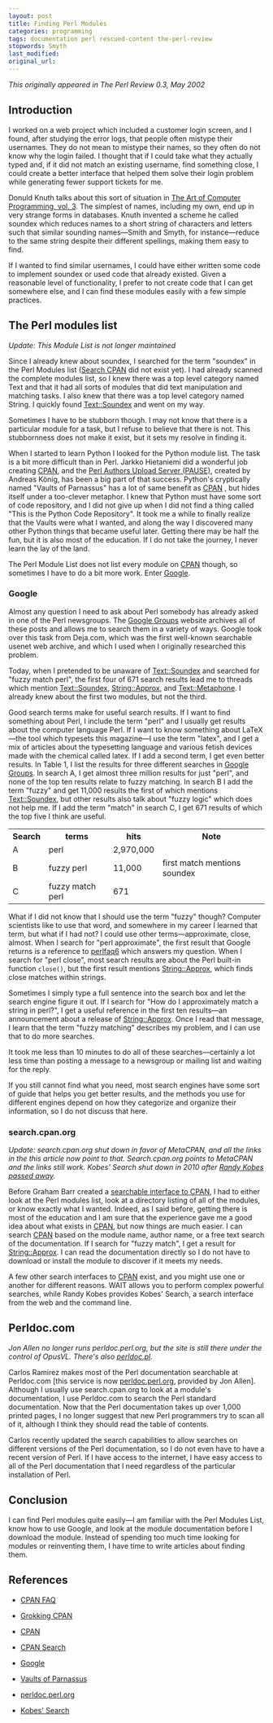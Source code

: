 ```yaml
---
layout: post
title: Finding Perl Modules
categories: programming
tags: documentation perl rescued-content the-perl-review
stopwords: Smyth
last_modified:
original_url:
---
```


*This originally appeared in The Perl Review 0.3, May 2002*

## Introduction

I worked on a web project which included a customer login screen, and I found, after studying the error logs, that people often mistype their usernames. They do not mean to mistype their names, so they often do not know why the login failed. I thought that if I could take what they actually typed and, if it did not match an existing username, find something close, I could create a better interface that helped them solve their login problem while generating fewer support tickets for me.

Donuld Knuth talks about this sort of situation in [The Art of Computer Programming, vol. 3](https://amzn.to/38I2wSY). The simplest of names, including my own, end up in very strange forms in databases. Knuth invented a scheme he called soundex which reduces names to a short string of characters and letters such that similar sounding names—Smith and Smyth, for instance—reduce to the same string despite their different spellings, making them easy to find.

If I wanted to find similar usernames, I could have either written some code to implement soundex or used code that already existed. Given a reasonable level of functionality, I prefer to not create code that I can get somewhere else, and I can find these modules easily with a few simple practices.

## The Perl modules list

*Update: This Module List is not longer maintained*

Since I already knew about soundex, I searched for the term "soundex" in the Perl Modules list ([Search CPAN](http://search.cpan.org) did not exist yet). I had already scanned the complete modules list, so I knew there was a top level category named Text and that it had all sorts of modules that did text manipulation and matching tasks. I also knew that there was a top level category named String. I quickly found [Text::Soundex](https://metacpan.org/pod/Text::Soundex) and went on my way.

Sometimes I have to be stubborn though. I may not know that there is a particular module for a task, but I refuse to believe that there is not. This stubbornness does not make it exist, but it sets my resolve in finding it.

When I started to learn Python I looked for the Python module list. The task is a bit more difficult than in Perl. Jarkko Hietaniemi did a wonderful job creating [CPAN](http://search.cpan.org), and the [Perl Authors Upload Server (PAUSE)](http://pause.perl.org), created by Andreas König, has been a big part of that success. Python's cryptically named "Vaults of Parnassus" has a lot of same benefit as [CPAN](http://search.cpan.org) , but hides itself under a too-clever metaphor. I knew that Python must have some sort of code repository, and I did not give up when I did not find a thing called "This is the Python Code Repository". It took me a while to finally realize that the Vaults were what I wanted, and along the way I discovered many other Python things that became useful later. Getting there may be half the fun, but it is also most of the education. If I do not take the journey, I never learn the lay of the land.

The Perl Module List does not list every module on [CPAN](http://www.cpan.org) though, so sometimes I have to do a bit more work. Enter [Google](http://www.google.com).

### Google

Almost any question I need to ask about Perl somebody has already asked in one of the Perl newsgroups. The [Google Groups](http://groups.google.com) website archives all of these posts and allows me to search them in a variety of ways. Google took over this task from Deja.com, which was the first well-known searchable usenet web archive, and which I used when I originally researched this problem.

Today, when I pretended to be unaware of [Text::Soundex](https://metacpan.org/pod/Text::Soundex) and searched for "fuzzy match perl", the first four of 671 search results lead me to threads which mention [Text::Soundex](https://metacpan.org/pod/Text::Soundex), [String::Approx](https://metacpan.org/pod/String::Approx), and [Text::Metaphone](https://metacpan.org/pod/Text::Metaphone). I already knew about the first two modules, but not the third.

Good search terms make for useful search results. If I want to find something about Perl, I include the term "perl" and I usually get results about the computer language Perl. If I want to know something about LaTeX—the tool which typesets this magazine—I use the term "latex", and I get a mix of articles about the typesetting language and various fetish devices made with the chemical called latex. If I add a second term, I get even better results. In Table 1, I list the results for three different searches in [Google Groups](http://groups.google.com). In search A, I get almost three million results for just "perl", and none of the top ten results relate to fuzzy matching. In search B I add the term "fuzzy" and get 11,000 results the first of which mentions [Text::Soundex](https://metacpan.org/pod/Text::Soundex), but other results also talk about "fuzzy logic" which does not help me. If I add the term "match" in search C, I get 671 results of which the top five I think are useful.

<table>
<tr>
	<th>Search</th>
	<th>terms</th>
	<th>hits</th>
	<th>Note</th>
</tr>
<tr>
	<td>A</td>
	<td>perl</td>
	<td class="number">2,970,000</td>
	<td></td>
</tr>
<tr>
	<td>B</td>
	<td>fuzzy perl</td>
	<td class="number">11,000</td>
	<td>first match mentions soundex</td>
</tr>
<tr>
	<td>C</td>
	<td>fuzzy match perl</td>
	<td class="number">671</td>
	<td></td>
</tr>
</table>

What if I did not know that I should use the term "fuzzy" though? Computer scientists like to use that word, and somewhere in my career I learned that term, but what if I had not? I could use other terms—approximate, close, almost. When I search for "perl approximate", the first result that Google returns is a reference to [perlfaq6](https://perldoc.perl.org/perlfaq6.html) which answers my question. When I search for "perl close", most search results are about the Perl built-in function `close()`, but the first result mentions [String::Approx](https://metacpan.org/pod/String::Approx), which finds close matches within strings.

Sometimes I simply type a full sentence into the search box and let the search engine figure it out. If I search for "How do I approximately match a string in perl?", I get a useful reference in the first ten results—an announcement about a release of [String::Approx](https://metacpan.org/pod/String::Approx). Once I read that message, I learn that the term "fuzzy matching" describes my problem, and I can use that to do more searches.

It took me less than 10 minutes to do all of these searches—certainly a lot less time than posting a message to a newsgroup or mailing list and waiting for the reply.

If you still cannot find what you need, most search engines have some sort of guide that helps you get better results, and the methods you use for different engines depend on how they categorize and organize their information, so I do not discuss that here.

### search.cpan.org

*Update: search.cpan.org shut down in favor of MetaCPAN, and all the links in the this article now point to that. Search.cpan.org points to MetaCPAN and the links still work. Kobes' Search shut down in 2010 after [Randy Kobes passed away](https://perlbuzz.com/2010/11/09/passing_of_randy_kobes/).*

Before Graham Barr created a [searchable interface to CPAN](http://search.cpan.org), I had to either look at the Perl modules list, look at a directory listing of all of the modules, or know exactly what I wanted. Indeed, as I said before, getting there is most of the education and I am sure that the experience gave me a good idea about what exists in [CPAN](http://www.cpan.org), but now things are much easier. I can search [CPAN](http://www.cpan.org) based on the module name, author name, or a free text search of the documentation. If I search for "fuzzy match", I get a result for [String::Approx](https://metacpan.org/pod/String::Approx). I can read the documentation directly so I do not have to download or install the module to discover if it meets my needs.

A few other search interfaces to [CPAN](http://www.cpan.org) exist, and you might use one or another for different reasons. WAIT allows you to perform complex powerful searches, while Randy Kobes provides Kobes' Search, a search interface from the web and the command line.

## Perldoc.com

*Jon Allen no longer runs perldoc.perl.org, but the site is still there under the control of OpusVL. There's also [perldoc.pl](https://perldoc.pl).*

Carlos Ramirez makes most of the Perl documentation searchable at Perldoc.com [this service is now [perldoc.perl.org](http://perldoc.perl.org), provided by Jon Allen]. Although I usually use search.cpan.org to look at a module's documentation, I use Perldoc.com to search the Perl standard documentation. Now that the Perl documentation takes up over 1,000 printed pages, I no longer suggest that new Perl programmers try to scan all of it, although I think they should read the table of contents.

Carlos recently updated the search capabilities to allow searches on different versions of the Perl documentation, so I do not even have to have a recent version of Perl. If I have access to the internet, I have easy access to all of the Perl documentation that I need regardless of the particular installation of Perl.

## Conclusion

I can find Perl modules quite easily—I am familiar with the Perl Modules List, know how to use Google, and look at the module documentation before I download the module. Instead of spending too much time looking for modules or reinventing them, I have time to write articles about finding them.

## References

* [CPAN FAQ](http://www.cpan.org/misc/cpan-faq.html)

* [Grokking CPAN](http://www.cpan.org/authors/id/H/HF/HFB/grok-cpan.pdf)

* [CPAN](http://www.cpan.org)

* [CPAN Search](http://search.cpan.org)

* [Google](http://www.google.com)

* [Vaults of Parnassus](http://py.vaults.ca/parnassus/)

* [perldoc.perl.org](http://perldoc.perl.org)

* [Kobes\' Search](http://kobesearch.cpan.org)

